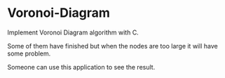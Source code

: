 # Voronoi-Diagram
Implement Voronoi Diagram algorithm with C.

Some of them have finished but when the nodes are too large  it will have some problem.

Someone can use this application to see the result.
